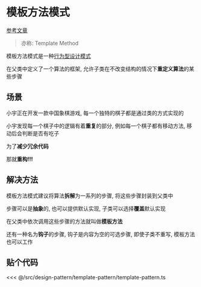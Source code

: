 # 模板方法模式

[参考文章](https://refactoringguru.cn/design-patterns/template-method)

> 亦称: Template Method

模板方法模式是一种[行为型设计模式](../design-pattern.md#行为型模式)

在父类中定义了一个算法的框架, 允许子类在不改变结构的情况下**重定义算法**的某些步骤

## 场景

小宇正在开发一款中国象棋游戏, 每一个独特的棋子都是通过类的方式实现的

小宇发现每一个棋子中的逻辑有着**重复**的部分, 例如每一个棋子都有移动方法, 移动后会判断是否有吃子

为了**减少冗余代码**

那就**重构!!!**

## 解决方法

模板方法模式建议将算法**拆解**为一系列的步骤, 将这些步骤封装到父类中

步骤可以是**抽象**的, 也可以提供默认实现, 子类可以选择**覆盖**默认实现

在父类中依次调用这些步骤的方法就叫做**模板方法**

还有一种名为**钩子**的步骤, 钩子是内容为空的可选步骤, 即使子类不重写, 模板方法也可以工作

## 贴个代码

<<< @/src/design-pattern/template-pattern/template-pattern.ts
